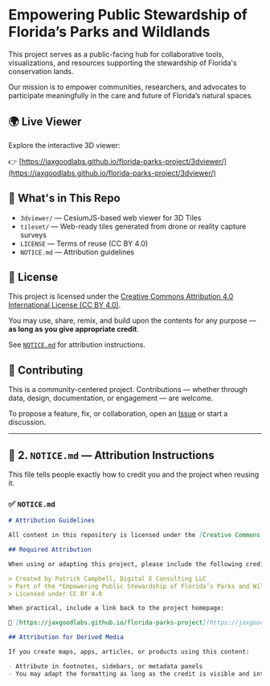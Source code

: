 # Empowering Public Stewardship of Florida’s Parks and Wildlands

This project serves as a public-facing hub for collaborative tools, visualizations, and resources supporting the stewardship of Florida's conservation lands.

Our mission is to empower communities, researchers, and advocates to participate meaningfully in the care and future of Florida’s natural spaces.

## 🌍 Live Viewer

Explore the interactive 3D viewer:

👉 [https://jaxgoodlabs.github.io/florida-parks-project/3dviewer/](https://jaxgoodlabs.github.io/florida-parks-project/3dviewer/)

## 📁 What's in This Repo

- `3dviewer/` — CesiumJS-based web viewer for 3D Tiles
- `tileset/` — Web-ready tiles generated from drone or reality capture surveys
- `LICENSE` — Terms of reuse (CC BY 4.0)
- `NOTICE.md` — Attribution guidelines

## 📜 License

This project is licensed under the [Creative Commons Attribution 4.0 International License (CC BY 4.0)](https://creativecommons.org/licenses/by/4.0/).

You may use, share, remix, and build upon the contents for any purpose — **as long as you give appropriate credit**.

See [`NOTICE.md`](NOTICE.md) for attribution instructions.

## 🤝 Contributing

This is a community-centered project. Contributions — whether through data, design, documentation, or engagement — are welcome.

To propose a feature, fix, or collaboration, open an [Issue](https://github.com/jaxgoodlabs/florida-parks-project/issues) or start a discussion.

---

## 🧾 2. `NOTICE.md` — Attribution Instructions

This file tells people exactly how to credit you and the project when reusing it.

### ✅ `NOTICE.md`

```md
# Attribution Guidelines

All content in this repository is licensed under the [Creative Commons Attribution 4.0 International License (CC BY 4.0)](https://creativecommons.org/licenses/by/4.0/).

## Required Attribution

When using or adapting this project, please include the following credit:

> Created by Patrick Campbell, Digital E Consulting LLC  
> Part of the *Empowering Public Stewardship of Florida’s Parks and Wildlands* initiative  
> Licensed under CC BY 4.0

When practical, include a link back to the project homepage:

📎 [https://jaxgoodlabs.github.io/florida-parks-project](https://jaxgoodlabs.github.io/florida-parks-project)

## Attribution for Derived Media

If you create maps, apps, articles, or products using this content:

- Attribute in footnotes, sidebars, or metadata panels
- You may adapt the formatting as long as the credit is visible and intelligible

